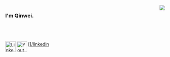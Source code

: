 <img align="right" src="https://github-readme-stats.vercel.app/api?username=lqw1111&show_icons=true&icon_color=4f95f0&text_color=718096&bg_color=ffffff&hide_title=true&count_private=true&include_all_commits=true" />

### I'm Qinwei. 

<br />

#

[<img align="left" alt="LinkedIn" width="33px" src="https://img.icons8.com/fluent/96/000000/linkedin.png" /><a href="https://www.linkedin.com/in/qinwei-luo-032650157"></img>]/[linkedin] 
[<img align="left" alt="Youtube" width="33px" src="https://img.icons8.com/fluent/96/000000/youtube-play.png" ><a href=""></img>][ytb]

[linkedin]: https://img.icons8.com/fluent/96/000000/linkedin.png
[ytb]: https://www.youtube.com/channel/UCBNnkh56FRtccXnr1MmIGQw
